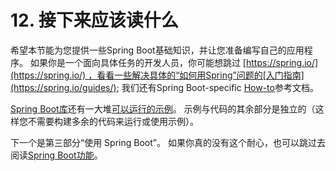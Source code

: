 # 12\. 接下来应该读什么

希望本节能为您提供一些Spring Boot基础知识，并让您准备编写自己的应用程序。 如果你是一个面向具体任务的开发人员，你可能想跳过 [https://spring.io/](https://spring.io/) ，看看一些解决具体的“如何用Spring”问题的[入门指南](https://spring.io/guides/); 我们还有Spring Boot-specific [How-to](http://docs.spring.io/spring-boot/docs/1.5.2.RELEASE/reference/htmlsingle/#howto)参考文档。

[Spring Boot库](https://github.com/spring-projects/spring-boot)还有一大堆[可以运行的示例](https://github.com/spring-projects/spring-boot/tree/v1.5.2.RELEASE/spring-boot-samples)。 示例与代码的其余部分是独立的（这样您不需要构建多余的代码来运行或使用示例）。

下一个是第三部分“使用 Spring Boot”。 如果你真的没有这个耐心，也可以跳过去阅读[Spring Boot功能](http://docs.spring.io/spring-boot/docs/1.5.2.RELEASE/reference/htmlsingle/#boot-features)。